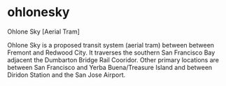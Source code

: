 # ohlonesky
Ohlone Sky [Aerial Tram]

Ohlone Sky is a proposed transit system (aerial tram) between between Fremont and Redwood City. It traverses the southern San Francisco Bay adjacent the Dumbarton Bridge Rail Cooridor. Other primary locations are between San Francisco and Yerba Buena/Treasure Island and between Diridon Station and the San Jose Airport.


